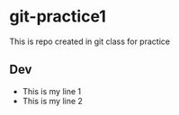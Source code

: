 # git-practice1
This is repo created in git class for practice 

## Dev
- This is my line 1
- This is my line 2

